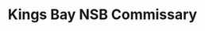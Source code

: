 ---
title: "Kings Bay NSB Commissary"
url: /kings-bay/kings-bay-nsb-commissary/
shop: supermarket
---